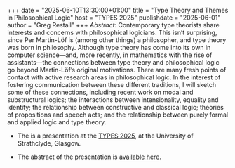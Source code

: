 +++
date = "2025-06-10T13:30:00+01:00"
title = "Type Theory and Themes in Philosophical Logic"
host = "TYPES 2025"
publishdate = "2025-06-01"
author = "Greg Restall"
+++
*Abstract*: 
Contemporary type theorists share interests and concerns with philosophical
logicians. This isn’t surprising, since Per Martin-Löf is (among other things)
a philosopher, and type theory was born in philosophy. Although type theory has
come into its own in computer science—and, more recently, in mathematics with
the rise of assistants—the connections between type theory
and philosophical logic go beyond Martin-Löf’s original motivations. There are
many fresh points of contact with active research areas in philosophical logic.
In the interest of fostering communication between these different traditions,
I will sketch some of these connections, including recent work on modal and 
substructural logics; the interactions between intensionality, equality and 
identity; the relationship between constructive and classical logic; theories
of propositions and speech acts; and the relationship between purely formal and 
applied logic and type theory.

* The is a presentation at the [TYPES 2025](https://msp.cis.strath.ac.uk/types2025/index.html), at the University of Strathclyde, Glasgow. 

* The abstract of the presentation is [available here](https://msp.cis.strath.ac.uk/types2025/abstracts/TYPES2025_paper4.pdf).
